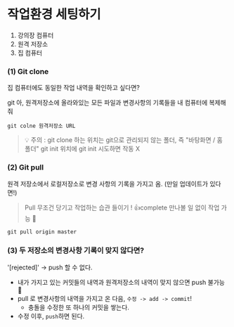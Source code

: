 # 작업환경 세팅하기

1. 강의장 컴퓨터
2. 원격 저장소
3. 집 컴퓨터 

### (1) Git clone
집 컴퓨터에도 동일한 작업 내역을 확인하고 싶다면?


git 아, 원격저장소에 올라와있는 모든 파일과 변경사항의 기록들을 내 컴퓨터에 복제해줘

```
git colne 원격저장소 URL
```

> 💡 주의 : git clone 하는 위치는 git으로 관리되지 않는 폴더, 즉 "바탕화면 / 홈 폴더"
git init 위치에 git init 시도하면 작동 X 

### (2) Git pull
원격 저장소에서 로컬저장소로 변경 사항의 기록을 가지고 옴. (만일 업데이트가 있다면!)
> Pull 무조건 당기고 작업하는 습관 들이기 ! 👍complete 만나볼 일 없이 작업 가능 🙆
```
git pull origin master
```

### (3) 두 저장소의 변경사항 기록이 맞지 않다면?
'[rejected]' -> push 할 수 없다. 
- 내가 가지고 있는 커밋들의 내역과 원격저장소의 내역이 맞지 않으면 push 불가능 🙅
- pull 로 변경사항의 내역을 가지고 온 다음, `수정 -> add -> commit`!
  - 충돌을 수정한 또 하나의 커밋을 쌓는다.
- 수정 이후, `push`하면 된다.   